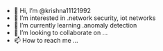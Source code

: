- 👋 Hi, I’m @krishna11121992
- 👀 I’m interested in .network security, iot networks
- 🌱 I’m currently learning .anomaly detection
- 💞️ I’m looking to collaborate on ...
- 📫 How to reach me ...

<!---
krishna11121992/krishna11121992 is a ✨ special ✨ repository because its `README.md` (this file) appears on your GitHub profile.
You can click the Preview link to take a look at your changes.
--->
